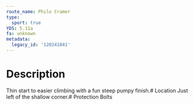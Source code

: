 ```yaml
---
route_name: Philo Cramer
type:
  sport: true
YDS: 5.11a
fa: unknown
metadata:
  legacy_id: '120241841'
---
```

# Description
Thin start to easier climbing with a fun steep pumpy finish.# Location
Just left of the shallow corner.# Protection
Bolts
